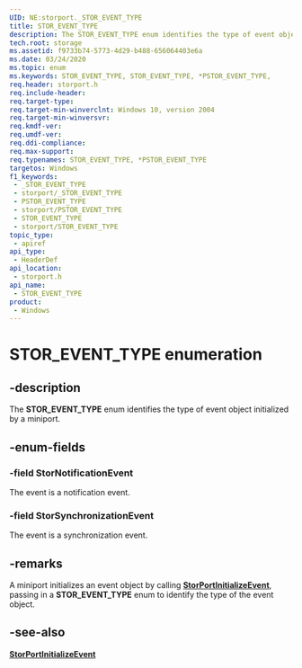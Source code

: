 ```yaml
---
UID: NE:storport._STOR_EVENT_TYPE
title: STOR_EVENT_TYPE
description: The STOR_EVENT_TYPE enum identifies the type of event object initialized by a miniport.
tech.root: storage
ms.assetid: f9733b74-5773-4d29-b488-656064403e6a
ms.date: 03/24/2020
ms.topic: enum
ms.keywords: STOR_EVENT_TYPE, STOR_EVENT_TYPE, *PSTOR_EVENT_TYPE,
req.header: storport.h
req.include-header: 
req.target-type: 
req.target-min-winverclnt: Windows 10, version 2004
req.target-min-winversvr: 
req.kmdf-ver: 
req.umdf-ver: 
req.ddi-compliance: 
req.max-support: 
req.typenames: STOR_EVENT_TYPE, *PSTOR_EVENT_TYPE
targetos: Windows
f1_keywords:
 - _STOR_EVENT_TYPE
 - storport/_STOR_EVENT_TYPE
 - PSTOR_EVENT_TYPE
 - storport/PSTOR_EVENT_TYPE
 - STOR_EVENT_TYPE
 - storport/STOR_EVENT_TYPE
topic_type:
 - apiref
api_type:
 - HeaderDef
api_location:
 - storport.h
api_name:
 - STOR_EVENT_TYPE
product:
 - Windows
---
```


# STOR_EVENT_TYPE enumeration


## -description

The **STOR_EVENT_TYPE** enum identifies the type of event object initialized by a miniport.

## -enum-fields

### -field StorNotificationEvent

The event is a notification event.

### -field StorSynchronizationEvent

The event is a synchronization event.

## -remarks

A miniport initializes an event object by calling [**StorPortInitializeEvent**](nf-storport-storport_initialize_event.md), passing in a **STOR_EVENT_TYPE** enum to identify the type of the event object.

## -see-also

[**StorPortInitializeEvent**](nf-storport-storport_initialize_event.md)

